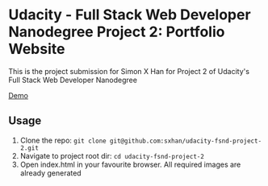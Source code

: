 # Udacity - Full Stack Web Developer Nanodegree Project 2: Portfolio Website

This is the project submission for Simon X Han for Project 2 of Udacity's Full Stack Web Developer Nanodegree

[Demo](http://blog2.thoughtforyourthoughts.com/udacity-fsnd-project-2/)

## Usage
1. Clone the repo: `git clone git@github.com:sxhan/udacity-fsnd-project-2.git`
2. Navigate to project root dir: `cd udacity-fsnd-project-2`
3. Open index.html in your favourite browser. All required images are already generated
